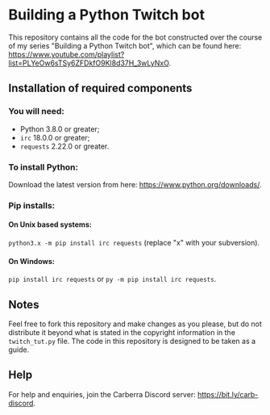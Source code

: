 # Building a Python Twitch bot

This repository contains all the code for the bot constructed over the course of my series "Building a Python Twitch bot", which can be found here: https://www.youtube.com/playlist?list=PLYeOw6sTSy6ZFDkfO9Kl8d37H_3wLyNxO.

## Installation of required components

### You will need:
- Python 3.8.0 or greater;
- `irc` 18.0.0 or greater;
- `requests` 2.22.0 or greater.

### To install Python:
Download the latest version from here: https://www.python.org/downloads/.

### Pip installs:
#### On Unix based systems:
`python3.x -m pip install irc requests` (replace "x" with your subversion).
#### On Windows:
`pip install irc requests` or `py -m pip install irc requests`.

## Notes

Feel free to fork this repository and make changes as you please, but do not distribute it beyond what is stated in the copyright information in the `twitch_tut.py` file. The code in this repository is designed to be taken as a guide.

## Help

For help and enquiries, join the Carberra Discord server: https://bit.ly/carb-discord.
